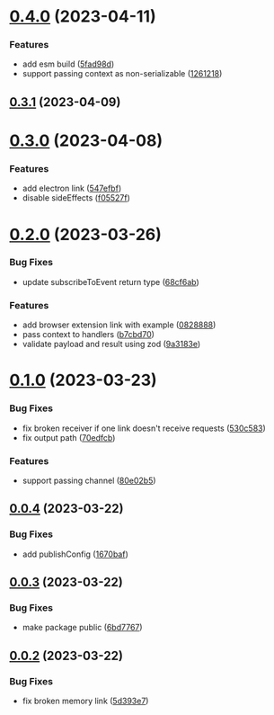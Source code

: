 # [0.4.0](https://github.com/TheUnderScorer/musubi/compare/in-memory-link-v0.3.1...in-memory-link-v0.4.0) (2023-04-11)


### Features

* add esm build ([5fad98d](https://github.com/TheUnderScorer/musubi/commit/5fad98d1d21e19c3c4da5415257f2d40160b3fb8))
* support passing context as non-serializable ([1261218](https://github.com/TheUnderScorer/musubi/commit/126121807c394a67f1adedb4f60e12c37051ee8d))

## [0.3.1](https://github.com/TheUnderScorer/musubi/compare/in-memory-link-v0.3.0...in-memory-link-v0.3.1) (2023-04-09)

# [0.3.0](https://github.com/TheUnderScorer/musubi/compare/in-memory-link-v0.2.0...in-memory-link-v0.3.0) (2023-04-08)


### Features

* add electron link ([547efbf](https://github.com/TheUnderScorer/musubi/commit/547efbfe283e9a4e108cb550b574ce16eb93bff2))
* disable sideEffects ([f05527f](https://github.com/TheUnderScorer/musubi/commit/f05527fbc0fa7dfb57d64d274bc38c47eb563133))

# [0.2.0](https://github.com/TheUnderScorer/musubi/compare/in-memory-link-v0.1.0...in-memory-link-v0.2.0) (2023-03-26)


### Bug Fixes

* update subscribeToEvent return type ([68cf6ab](https://github.com/TheUnderScorer/musubi/commit/68cf6ab21e7ad236bb120706e3f789bc8a432ad6))


### Features

* add browser extension link with example ([0828888](https://github.com/TheUnderScorer/musubi/commit/08288885018593a6d2b06aa46fd04601549e5361))
* pass context to handlers ([b7cbd70](https://github.com/TheUnderScorer/musubi/commit/b7cbd70b481f17eb9fb5d7f25bd298b60df008f4))
* validate payload and result using zod ([9a3183e](https://github.com/TheUnderScorer/musubi/commit/9a3183e226f920d391ae9f85d806bd3725a233e6))

# [0.1.0](https://github.com/TheUnderScorer/musubi/compare/in-memory-link-v0.0.4...in-memory-link-v0.1.0) (2023-03-23)


### Bug Fixes

* fix broken receiver if one link doesn't receive requests ([530c583](https://github.com/TheUnderScorer/musubi/commit/530c5837b59eee5da9ad0812f0eab39d8b87decd))
* fix output path ([70edfcb](https://github.com/TheUnderScorer/musubi/commit/70edfcbe5ee5dcc2925749e77115ff44270046be))


### Features

* support passing channel ([80e02b5](https://github.com/TheUnderScorer/musubi/commit/80e02b50f39815c164b4f62c9f9a23b382168908))

## [0.0.4](https://github.com/TheUnderScorer/musubi/compare/in-memory-link-v0.0.3...in-memory-link-v0.0.4) (2023-03-22)


### Bug Fixes

* add publishConfig ([1670baf](https://github.com/TheUnderScorer/musubi/commit/1670baf7dc72861fe97885ff4197c64551055161))

## [0.0.3](https://github.com/TheUnderScorer/musubi/compare/in-memory-link-v0.0.2...in-memory-link-v0.0.3) (2023-03-22)


### Bug Fixes

* make package public ([6bd7767](https://github.com/TheUnderScorer/musubi/commit/6bd77676abd090ccde9e4257897e6c89d7d98508))

## [0.0.2](https://github.com/TheUnderScorer/musubi/compare/in-memory-link-v0.0.1...in-memory-link-v0.0.2) (2023-03-22)


### Bug Fixes

* fix broken memory link ([5d393e7](https://github.com/TheUnderScorer/musubi/commit/5d393e7d8432c1448a771babdcd7e9040b24b967))
